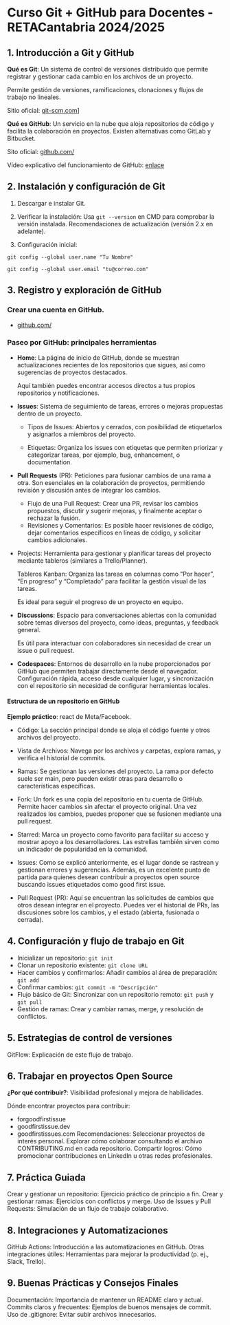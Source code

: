 
# Curso Git + GitHub para Docentes - RETACantabria 2024/2025

## 1. Introducción a Git y GitHub
**Qué es Git**: Un sistema de control de versiones distribuido que permite registrar y gestionar cada cambio en los archivos de un proyecto. 

Permite gestión de versiones, ramificaciones, clonaciones y flujos de trabajo no lineales.

Sitio oficial: [git-scm.com](https://git-scm.com/)]

**Qué es GitHub**: Un servicio en la nube que aloja repositorios de código y facilita la colaboración en proyectos. Existen alternativas como GitLab y Bitbucket.

Sito oficial: [github.com/](https://github.com/)

Vídeo explicativo del funcionamiento de GitHub: [enlace](https://www.youtube.com/watch?v=w3jLJU7DT5E)

## 2. Instalación y configuración de Git
1. Descargar e instalar Git.

2. Verificar la instalación: Usa `git --version` en CMD para comprobar la versión instalada. Recomendaciones de actualización (versión 2.x en adelante).

3. Configuración inicial:

`git config --global user.name "Tu Nombre"`

`git config --global user.email "tu@correo.com"`

## 3. Registro y exploración de GitHub
### Crear una cuenta en GitHub. 
- [github.com/](https://github.com/)

### Paseo por GitHub: principales herramientas

- **Home**: La página de inicio de GitHub, donde se muestran actualizaciones recientes de los repositorios que sigues, así como sugerencias de proyectos destacados.
    
    Aquí también puedes encontrar accesos directos a tus propios repositorios y notificaciones.

- **Issues**: Sistema de seguimiento de tareas, errores o mejoras propuestas dentro de un proyecto.
    
    - Tipos de Issues: Abiertos y cerrados, con posibilidad de etiquetarlos y asignarlos a miembros del proyecto.

    - Etiquetas: Organiza los issues con etiquetas que permiten priorizar y categorizar tareas, por ejemplo, bug, enhancement, o documentation.

- **Pull Requests** (PR):
Peticiones para fusionar cambios de una rama a otra. Son esenciales en la colaboración de proyectos, permitiendo revisión y discusión antes de integrar los cambios.
    - Flujo de una Pull Request: Crear una PR, revisar los cambios propuestos, discutir y sugerir mejoras, y finalmente aceptar o rechazar la fusión.
    - Revisiones y Comentarios: Es posible hacer revisiones de código, dejar comentarios específicos en líneas de código, y solicitar cambios adicionales.

- Projects: Herramienta para gestionar y planificar tareas del proyecto mediante tableros (similares a Trello/Planner).
    
    Tableros Kanban: Organiza las tareas en columnas como “Por hacer”, “En progreso” y “Completado” para facilitar la gestión visual de las tareas.

    Es ideal para seguir el progreso de un proyecto en equipo.

- **Discussions**: Espacio para conversaciones abiertas con la comunidad sobre temas diversos del proyecto, como ideas, preguntas, y feedback general.
    
    Es útil para interactuar con colaboradores sin necesidad de crear un issue o pull request.

- **Codespaces**: Entornos de desarrollo en la nube proporcionados por GitHub que permiten trabajar directamente desde el navegador. Configuración rápida, acceso desde cualquier lugar, y sincronización con el repositorio sin necesidad de configurar herramientas locales.

#### Estructura de un repositorio en GitHub
**Ejemplo práctico**: react de Meta/Facebook.

- Código: La sección principal donde se aloja el código fuente y otros archivos del proyecto.

- Vista de Archivos: Navega por los archivos y carpetas, explora ramas, y verifica el historial de commits.

- Ramas: Se gestionan las versiones del proyecto. La rama por defecto suele ser main, pero pueden existir otras para desarrollo o características específicas.

- Fork: Un fork es una copia del repositorio en tu cuenta de GitHub. Permite hacer cambios sin afectar el proyecto original. Una vez realizados los cambios, puedes proponer que se fusionen mediante una pull request.

- Starred: Marca un proyecto como favorito para facilitar su acceso y mostrar apoyo a los desarrolladores.
Las estrellas también sirven como un indicador de popularidad en la comunidad.

- Issues: Como se explicó anteriormente, es el lugar donde se rastrean y gestionan errores y sugerencias. Además, es un excelente punto de partida para quienes desean contribuir a proyectos open source buscando issues etiquetados como good first issue.

- Pull Request (PR): Aquí se encuentran las solicitudes de cambios que otros desean integrar en el proyecto. Puedes ver el historial de PRs, las discusiones sobre los cambios, y el estado (abierta, fusionada o cerrada).

## 4. Configuración y flujo de trabajo en Git

- Inicializar un repositorio: `git init`
- Clonar un repositorio existente: `git clone URL`
- Hacer cambios y confirmarlos: Añadir cambios al área de preparación: `git add`
- Confirmar cambios: `git commit -m "Descripción"`
- Flujo básico de Git: Sincronizar con un repositorio remoto: `git push` y `git pull`
- Gestión de ramas: Crear y cambiar ramas, merge, y resolución de conflictos.

## 5. Estrategias de control de versiones
GitFlow: Explicación de este flujo de trabajo.

## 6. Trabajar en proyectos Open Source
**¿Por qué contribuir?**: Visibilidad profesional y mejora de habilidades.

Dónde encontrar proyectos para contribuir:
- forgoodfirstissue
- goodfirstissue.dev
- goodfirstissues.com
Recomendaciones:
Seleccionar proyectos de interés personal.
Explorar cómo colaborar consultando el archivo CONTRIBUTING.md en cada repositorio.
Compartir logros: Cómo promocionar contribuciones en LinkedIn u otras redes profesionales.
## 7. Práctica Guiada
Crear y gestionar un repositorio: Ejercicio práctico de principio a fin.
Crear y gestionar ramas: Ejercicios con conflictos y merge.
Uso de Issues y Pull Requests: Simulación de un flujo de trabajo colaborativo.
## 8. Integraciones y Automatizaciones
GitHub Actions: Introducción a las automatizaciones en GitHub.
Otras integraciones útiles: Herramientas para mejorar la productividad (p. ej., Slack, Trello).
## 9. Buenas Prácticas y Consejos Finales
Documentación: Importancia de mantener un README claro y actual.
Commits claros y frecuentes: Ejemplos de buenos mensajes de commit.
Uso de .gitignore: Evitar subir archivos innecesarios.